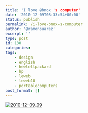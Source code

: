 ```yaml
---
title: 'I love @bnox 's computer'
date: '2010-12-09T08:33:54+00:00'
status: publish
permalink: /i-love-bnox-s-computer
author: '@ramonsuarez'
excerpt: ''
type: post
id: 130
categories:
tags:
    - design
    - english
    - hewlettpackard
    - hp
    - leweb
    - leweb10
    - portablecomputers
post_format: []
---
```

[![2010-12-09_09](/uploads/2010/12/2010-12-09_09-31-44-scaled-1000.jpg?w=300)](/uploads/2010/12/2010-12-09_09-31-44-scaled-1000.jpg)